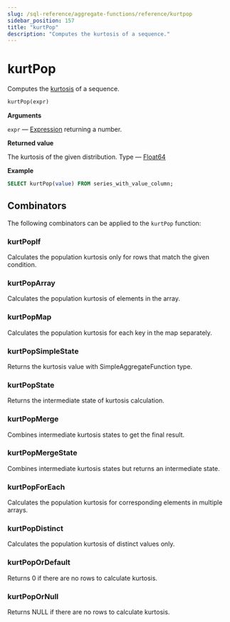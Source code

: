 ```yaml
---
slug: /sql-reference/aggregate-functions/reference/kurtpop
sidebar_position: 157
title: "kurtPop"
description: "Computes the kurtosis of a sequence."
---
```


# kurtPop

Computes the [kurtosis](https://en.wikipedia.org/wiki/Kurtosis) of a sequence.

``` sql
kurtPop(expr)
```

**Arguments**

`expr` — [Expression](../../../sql-reference/syntax.md#syntax-expressions) returning a number.

**Returned value**

The kurtosis of the given distribution. Type — [Float64](../../../sql-reference/data-types/float.md)

**Example**

``` sql
SELECT kurtPop(value) FROM series_with_value_column;
```

## Combinators

The following combinators can be applied to the `kurtPop` function:

### kurtPopIf
Calculates the population kurtosis only for rows that match the given condition.

### kurtPopArray
Calculates the population kurtosis of elements in the array.

### kurtPopMap
Calculates the population kurtosis for each key in the map separately.

### kurtPopSimpleState
Returns the kurtosis value with SimpleAggregateFunction type.

### kurtPopState
Returns the intermediate state of kurtosis calculation.

### kurtPopMerge
Combines intermediate kurtosis states to get the final result.

### kurtPopMergeState
Combines intermediate kurtosis states but returns an intermediate state.

### kurtPopForEach
Calculates the population kurtosis for corresponding elements in multiple arrays.

### kurtPopDistinct
Calculates the population kurtosis of distinct values only.

### kurtPopOrDefault
Returns 0 if there are no rows to calculate kurtosis.

### kurtPopOrNull
Returns NULL if there are no rows to calculate kurtosis.
